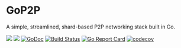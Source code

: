 # GoP2P

A simple, streamlined, shard-based P2P networking stack built in Go.

<a href="github.com/mitsukomegumi"><img src="https://img.shields.io/badge/made%20by-Mitsuko%20Megumi-purple.svg?style=flat-round"/></a>
<a href="github.com/mitsukomegumi/gop2p"><img src="https://img.shields.io/badge/project-GoP2P-blue.svg?style=flat-round"/></a>
[![GoDoc](https://godoc.org/github.com/mitsukomegumi/gop2p?status.svg)](https://godoc.org/github.com/mitsukomegumi/gop2p)
[![Build Status](https://travis-ci.com/mitsukomegumi/GoP2P.svg?branch=master)](https://travis-ci.com/mitsukomegumi/GoP2P)
[![Go Report Card](https://goreportcard.com/badge/github.com/mitsukomegumi/gop2p)](https://goreportcard.com/report/github.com/mitsukomegumi/gop2p)
[![codecov](https://codecov.io/gh/mitsukomegumi/GoP2P/branch/master/graph/badge.svg)](https://codecov.io/gh/mitsukomegumi/GoP2P)

